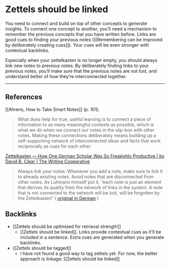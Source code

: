 # Zettels should be linked
You need to connect and build on top of other concepts to generate insights. To connect one concept to another, you’ll need a mechanism to remember the previous concepts that you have written before. Links are good cues to finding your previous notes ([[Remembering can be improved by deliberately creating cues]]). Your cues will be even stronger with contextual backlinks.

Especially when your zettelkasten is no longer empty, you should always link new notes to previous notes. By deliberately finding links to your previous notes, you’ll make sure that the previous notes are not lost, and understand better of how they’re interconnected together.

- - -
## References
[[Ahrens, How to Take Smart Notes]] (p. 101).
> What does help for true, useful learning is to connect a piece of information to as many meaningful contexts as possible, which is what we do when we connect our notes in the slip-box with other notes. Making these connections deliberately means building up a self-supporting network of interconnected ideas and facts that work reciprocally as cues for each other.

[Zettelkasten — How One German Scholar Was So Freakishly Productive | by David B. Clear | The Writing Cooperative](https://writingcooperative.com/zettelkasten-how-one-german-scholar-was-so-freakishly-productive-997e4e0ca125)
> Always link your notes: Whenever you add a note, make sure to link it to already existing notes. Avoid notes that are disconnected from other notes. As Luhmann himself put it, “each note is just an element that derives its quality from the network of links in the system. A note that is not connected to the network will be lost, will be forgotten by the Zettelkasten” ( [original in German](https://www.uni-bielefeld.de/soz/luhmann-archiv/pdf/jschmidt_zettelkasten-als-uberraschungsgenerator.pdf) )

## Backlinks
* [[Zettels should be optimised for retrieval strength]]
	* [[Zettels should be linked]]. Links provide contextual cues as it'll be included in a sentence. Extra cues are generated when you generate backlinks.
* [[Zettels should be tagged]]
	* I have not found a good way to tag zettels yet. For now, the better approach is linkage: [[Zettels should be linked]]

<!-- #evergreen #writing -->

<!-- {BearID:C906448D-7F3F-4AE5-B4C1-1D65FBA77995-71920-000187B642E8BF5E} -->
